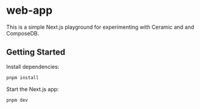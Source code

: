 # web-app

This is a simple Next.js playground for experimenting with Ceramic and and ComposeDB.

## Getting Started

Install dependencies:

```bash
pnpm install
```

Start the Next.js app:

```bash
pnpm dev
```

